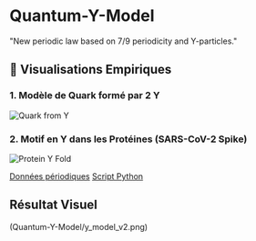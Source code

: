 # Quantum-Y-Model
"New periodic law based on 7/9 periodicity and Y-particles."

## 🎨 Visualisations Empiriques
### 1. Modèle de Quark formé par 2 Y
![Quark from Y](https://github.com/seb0407/Quantum-Y-Model/blob/main/images/quark_from_y.png?raw=true)

### 2. Motif en Y dans les Protéines (SARS-CoV-2 Spike)
![Protein Y Fold](https://github.com/seb0407/Quantum-Y-Model/blob/main/images/protein_y_fold.png?raw=true)

[Données périodiques](/data/periodic.csv)
[Script Python](/scripts/generate.py)
## Résultat Visuel  
(Quantum-Y-Model/y_model_v2.png)    
